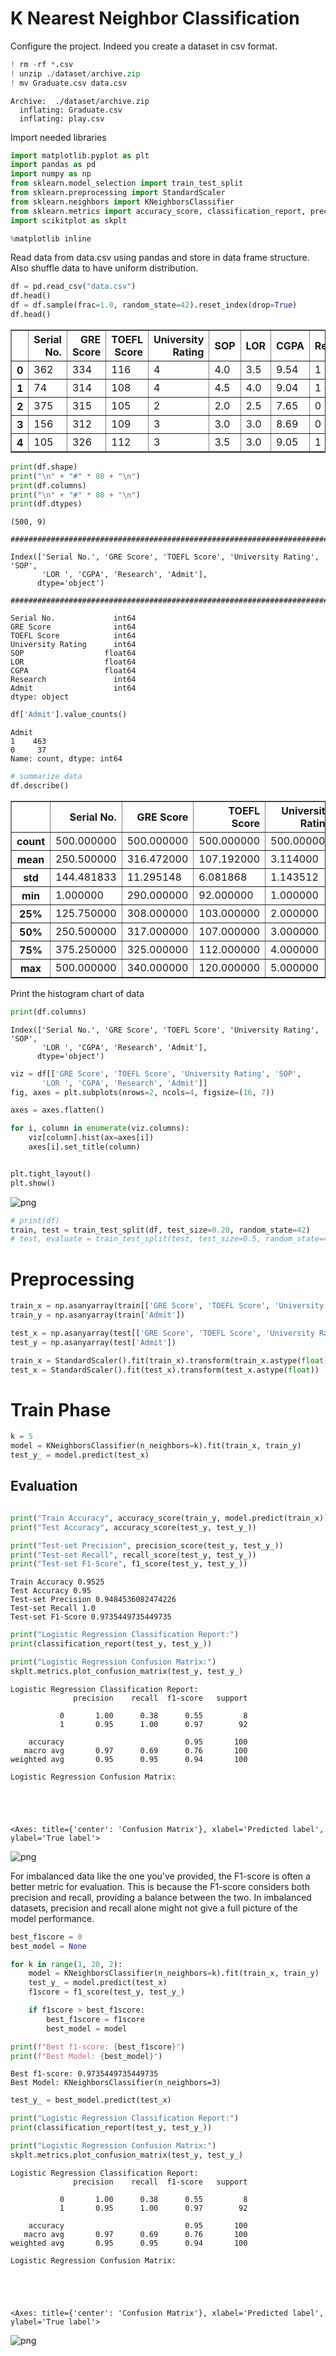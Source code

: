 # K Nearest Neighbor Classification

Configure the project. Indeed you create a dataset in csv format.


```python
! rm -rf *.csv
! unzip ./dataset/archive.zip
! mv Graduate.csv data.csv

```

    Archive:  ./dataset/archive.zip
      inflating: Graduate.csv            
      inflating: play.csv                


Import needed libraries


```python
import matplotlib.pyplot as plt
import pandas as pd
import numpy as np
from sklearn.model_selection import train_test_split
from sklearn.preprocessing import StandardScaler
from sklearn.neighbors import KNeighborsClassifier
from sklearn.metrics import accuracy_score, classification_report, precision_score, recall_score, f1_score
import scikitplot as skplt

%matplotlib inline
```

Read data from data.csv using pandas and store in data frame structure. Also shuffle data to have uniform distribution. 


```python
df = pd.read_csv("data.csv")
df.head()
df = df.sample(frac=1.0, random_state=42).reset_index(drop=True)
df.head()
```




<div>
<style scoped>
    .dataframe tbody tr th:only-of-type {
        vertical-align: middle;
    }

    .dataframe tbody tr th {
        vertical-align: top;
    }

    .dataframe thead th {
        text-align: right;
    }
</style>
<table border="1" class="dataframe">
  <thead>
    <tr style="text-align: right;">
      <th></th>
      <th>Serial No.</th>
      <th>GRE Score</th>
      <th>TOEFL Score</th>
      <th>University Rating</th>
      <th>SOP</th>
      <th>LOR</th>
      <th>CGPA</th>
      <th>Research</th>
      <th>Admit</th>
    </tr>
  </thead>
  <tbody>
    <tr>
      <th>0</th>
      <td>362</td>
      <td>334</td>
      <td>116</td>
      <td>4</td>
      <td>4.0</td>
      <td>3.5</td>
      <td>9.54</td>
      <td>1</td>
      <td>1</td>
    </tr>
    <tr>
      <th>1</th>
      <td>74</td>
      <td>314</td>
      <td>108</td>
      <td>4</td>
      <td>4.5</td>
      <td>4.0</td>
      <td>9.04</td>
      <td>1</td>
      <td>1</td>
    </tr>
    <tr>
      <th>2</th>
      <td>375</td>
      <td>315</td>
      <td>105</td>
      <td>2</td>
      <td>2.0</td>
      <td>2.5</td>
      <td>7.65</td>
      <td>0</td>
      <td>0</td>
    </tr>
    <tr>
      <th>3</th>
      <td>156</td>
      <td>312</td>
      <td>109</td>
      <td>3</td>
      <td>3.0</td>
      <td>3.0</td>
      <td>8.69</td>
      <td>0</td>
      <td>1</td>
    </tr>
    <tr>
      <th>4</th>
      <td>105</td>
      <td>326</td>
      <td>112</td>
      <td>3</td>
      <td>3.5</td>
      <td>3.0</td>
      <td>9.05</td>
      <td>1</td>
      <td>1</td>
    </tr>
  </tbody>
</table>
</div>




```python
print(df.shape)
print("\n" + "#" * 80 + "\n")
print(df.columns)
print("\n" + "#" * 80 + "\n")
print(df.dtypes)
```

    (500, 9)
    
    ################################################################################
    
    Index(['Serial No.', 'GRE Score', 'TOEFL Score', 'University Rating', 'SOP',
           'LOR ', 'CGPA', 'Research', 'Admit'],
          dtype='object')
    
    ################################################################################
    
    Serial No.             int64
    GRE Score              int64
    TOEFL Score            int64
    University Rating      int64
    SOP                  float64
    LOR                  float64
    CGPA                 float64
    Research               int64
    Admit                  int64
    dtype: object



```python
df['Admit'].value_counts()
```




    Admit
    1    463
    0     37
    Name: count, dtype: int64




```python
# summarize data
df.describe() 
```




<div>
<style scoped>
    .dataframe tbody tr th:only-of-type {
        vertical-align: middle;
    }

    .dataframe tbody tr th {
        vertical-align: top;
    }

    .dataframe thead th {
        text-align: right;
    }
</style>
<table border="1" class="dataframe">
  <thead>
    <tr style="text-align: right;">
      <th></th>
      <th>Serial No.</th>
      <th>GRE Score</th>
      <th>TOEFL Score</th>
      <th>University Rating</th>
      <th>SOP</th>
      <th>LOR</th>
      <th>CGPA</th>
      <th>Research</th>
      <th>Admit</th>
    </tr>
  </thead>
  <tbody>
    <tr>
      <th>count</th>
      <td>500.000000</td>
      <td>500.000000</td>
      <td>500.000000</td>
      <td>500.000000</td>
      <td>500.000000</td>
      <td>500.00000</td>
      <td>500.000000</td>
      <td>500.000000</td>
      <td>500.000000</td>
    </tr>
    <tr>
      <th>mean</th>
      <td>250.500000</td>
      <td>316.472000</td>
      <td>107.192000</td>
      <td>3.114000</td>
      <td>3.374000</td>
      <td>3.48400</td>
      <td>8.576440</td>
      <td>0.560000</td>
      <td>0.926000</td>
    </tr>
    <tr>
      <th>std</th>
      <td>144.481833</td>
      <td>11.295148</td>
      <td>6.081868</td>
      <td>1.143512</td>
      <td>0.991004</td>
      <td>0.92545</td>
      <td>0.604813</td>
      <td>0.496884</td>
      <td>0.262033</td>
    </tr>
    <tr>
      <th>min</th>
      <td>1.000000</td>
      <td>290.000000</td>
      <td>92.000000</td>
      <td>1.000000</td>
      <td>1.000000</td>
      <td>1.00000</td>
      <td>6.800000</td>
      <td>0.000000</td>
      <td>0.000000</td>
    </tr>
    <tr>
      <th>25%</th>
      <td>125.750000</td>
      <td>308.000000</td>
      <td>103.000000</td>
      <td>2.000000</td>
      <td>2.500000</td>
      <td>3.00000</td>
      <td>8.127500</td>
      <td>0.000000</td>
      <td>1.000000</td>
    </tr>
    <tr>
      <th>50%</th>
      <td>250.500000</td>
      <td>317.000000</td>
      <td>107.000000</td>
      <td>3.000000</td>
      <td>3.500000</td>
      <td>3.50000</td>
      <td>8.560000</td>
      <td>1.000000</td>
      <td>1.000000</td>
    </tr>
    <tr>
      <th>75%</th>
      <td>375.250000</td>
      <td>325.000000</td>
      <td>112.000000</td>
      <td>4.000000</td>
      <td>4.000000</td>
      <td>4.00000</td>
      <td>9.040000</td>
      <td>1.000000</td>
      <td>1.000000</td>
    </tr>
    <tr>
      <th>max</th>
      <td>500.000000</td>
      <td>340.000000</td>
      <td>120.000000</td>
      <td>5.000000</td>
      <td>5.000000</td>
      <td>5.00000</td>
      <td>9.920000</td>
      <td>1.000000</td>
      <td>1.000000</td>
    </tr>
  </tbody>
</table>
</div>



Print the histogram chart of data


```python
print(df.columns)
```

    Index(['Serial No.', 'GRE Score', 'TOEFL Score', 'University Rating', 'SOP',
           'LOR ', 'CGPA', 'Research', 'Admit'],
          dtype='object')



```python
viz = df[['GRE Score', 'TOEFL Score', 'University Rating', 'SOP',
       'LOR ', 'CGPA', 'Research', 'Admit']]
fig, axes = plt.subplots(nrows=2, ncols=4, figsize=(16, 7))

axes = axes.flatten()

for i, column in enumerate(viz.columns):
    viz[column].hist(ax=axes[i])
    axes[i].set_title(column)


plt.tight_layout()
plt.show()
```


    
![png](knn_files/knn_12_0.png)
    



```python
# print(df)
train, test = train_test_split(df, test_size=0.20, random_state=42)
# test, evaluate = train_test_split(test, test_size=0.5, random_state=42)
```

# Preprocessing 


```python
train_x = np.asanyarray(train[['GRE Score', 'TOEFL Score', 'University Rating', 'SOP', 'LOR ', 'CGPA', 'Research']])
train_y = np.asanyarray(train['Admit'])
```


```python
test_x = np.asanyarray(test[['GRE Score', 'TOEFL Score', 'University Rating', 'SOP', 'LOR ', 'CGPA', 'Research']])
test_y = np.asanyarray(test['Admit'])
```


```python
train_x = StandardScaler().fit(train_x).transform(train_x.astype(float))
test_x = StandardScaler().fit(test_x).transform(test_x.astype(float))
```

# Train Phase


```python
k = 5
model = KNeighborsClassifier(n_neighbors=k).fit(train_x, train_y)
test_y_ = model.predict(test_x)
```

## Evaluation


```python

print("Train Accuracy", accuracy_score(train_y, model.predict(train_x)))
print("Test Accuracy", accuracy_score(test_y, test_y_))

print("Test-set Precision", precision_score(test_y, test_y_))
print("Test-set Recall", recall_score(test_y, test_y_))
print("Test-set F1-Score", f1_score(test_y, test_y_))
```

    Train Accuracy 0.9525
    Test Accuracy 0.95
    Test-set Precision 0.9484536082474226
    Test-set Recall 1.0
    Test-set F1-Score 0.9735449735449735



```python
print("Logistic Regression Classification Report:")
print(classification_report(test_y, test_y_))

print("Logistic Regression Confusion Matrix:")
skplt.metrics.plot_confusion_matrix(test_y, test_y_)
```

    Logistic Regression Classification Report:
                  precision    recall  f1-score   support
    
               0       1.00      0.38      0.55         8
               1       0.95      1.00      0.97        92
    
        accuracy                           0.95       100
       macro avg       0.97      0.69      0.76       100
    weighted avg       0.95      0.95      0.94       100
    
    Logistic Regression Confusion Matrix:





    <Axes: title={'center': 'Confusion Matrix'}, xlabel='Predicted label', ylabel='True label'>




    
![png](knn_files/knn_22_2.png)
    


For imbalanced data like the one you've provided, the F1-score is often a better metric for evaluation. This is because the F1-score considers both precision and recall, providing a balance between the two. In imbalanced datasets, precision and recall alone might not give a full picture of the model performance. 


```python
best_f1score = 0
best_model = None

for k in range(1, 20, 2):
    model = KNeighborsClassifier(n_neighbors=k).fit(train_x, train_y)
    test_y_ = model.predict(test_x)
    f1score = f1_score(test_y, test_y_)

    if f1score > best_f1score:
        best_f1score = f1score
        best_model = model

print(f"Best f1-score: {best_f1score}")
print(f"Best Model: {best_model}")
```

    Best f1-score: 0.9735449735449735
    Best Model: KNeighborsClassifier(n_neighbors=3)



```python
test_y_ = best_model.predict(test_x)

print("Logistic Regression Classification Report:")
print(classification_report(test_y, test_y_))

print("Logistic Regression Confusion Matrix:")
skplt.metrics.plot_confusion_matrix(test_y, test_y_)
```

    Logistic Regression Classification Report:
                  precision    recall  f1-score   support
    
               0       1.00      0.38      0.55         8
               1       0.95      1.00      0.97        92
    
        accuracy                           0.95       100
       macro avg       0.97      0.69      0.76       100
    weighted avg       0.95      0.95      0.94       100
    
    Logistic Regression Confusion Matrix:





    <Axes: title={'center': 'Confusion Matrix'}, xlabel='Predicted label', ylabel='True label'>




    
![png](knn_files/knn_25_2.png)
    

